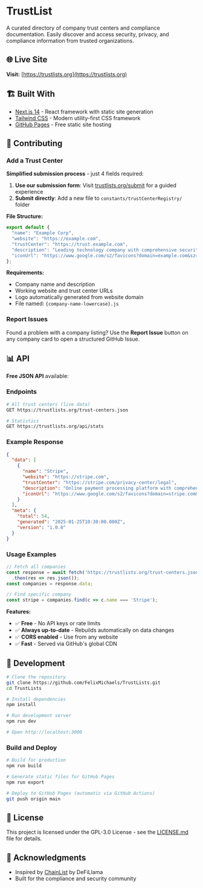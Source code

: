 # TrustList

A curated directory of company trust centers and compliance documentation. Easily discover and access security, privacy, and compliance information from trusted organizations.

## 🌐 Live Site

**Visit:** [https://trustlists.org](https://trustlists.org)

## 🏗️ Built With

- [Next.js 14](https://nextjs.org/) - React framework with static site generation
- [Tailwind CSS](https://tailwindcss.com/) - Modern utility-first CSS framework
- [GitHub Pages](https://pages.github.com/) - Free static site hosting

## 🤝 Contributing

### Add a Trust Center

**Simplified submission process** - just 4 fields required:

1. **Use our submission form**: Visit [trustlists.org/submit](https://trustlists.org/submit/) for a guided experience
2. **Submit directly**: Add a new file to `constants/trustCenterRegistry/` folder

**File Structure:**
```javascript
export default {
  "name": "Example Corp",
  "website": "https://example.com",
  "trustCenter": "https://trust.example.com", 
  "description": "Leading technology company with comprehensive security practices",
  "iconUrl": "https://www.google.com/s2/favicons?domain=example.com&sz=128"
};
```

**Requirements:**
- Company name and description
- Working website and trust center URLs  
- Logo automatically generated from website domain
- File named: `{company-name-lowercase}.js`

### Report Issues

Found a problem with a company listing? Use the **Report Issue** button on any company card to open a structured GitHub Issue.

## 📊 API

**Free JSON API** available:

### Endpoints

```bash
# All trust centers (live data)
GET https://trustlists.org/trust-centers.json

# Statistics  
GET https://trustlists.org/api/stats
```

### Example Response
```json
{
  "data": [
    {
      "name": "Stripe",
      "website": "https://stripe.com",
      "trustCenter": "https://stripe.com/privacy-center/legal",
      "description": "Online payment processing platform with comprehensive security and compliance programs",
      "iconUrl": "https://www.google.com/s2/favicons?domain=stripe.com&sz=128"
    }
  ],
  "meta": {
    "total": 54,
    "generated": "2025-01-25T10:30:00.000Z",
    "version": "1.0.0"
  }
}
```

### Usage Examples
```javascript
// Fetch all companies
const response = await fetch('https://trustlists.org/trust-centers.json')
  .then(res => res.json());
const companies = response.data;

// Find specific company
const stripe = companies.find(c => c.name === 'Stripe');
```

**Features:**
- ✅ **Free** - No API keys or rate limits
- ✅ **Always up-to-date** - Rebuilds automatically on data changes
- ✅ **CORS enabled** - Use from any website
- ✅ **Fast** - Served via GitHub's global CDN

## 🚀 Development

```bash
# Clone the repository
git clone https://github.com/FelixMichaels/TrustLists.git
cd TrustLists

# Install dependencies
npm install

# Run development server
npm run dev

# Open http://localhost:3000
```

### Build and Deploy
```bash
# Build for production
npm run build

# Generate static files for GitHub Pages
npm run export

# Deploy to GitHub Pages (automatic via GitHub Actions)
git push origin main
```

## 📝 License

This project is licensed under the GPL-3.0 License - see the [LICENSE.md](LICENSE.md) file for details.

## 🙏 Acknowledgments

- Inspired by [ChainList](https://chainlist.org/) by DeFiLlama
- Built for the compliance and security community